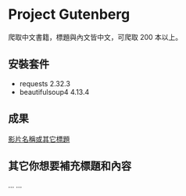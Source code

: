 # Project Gutenberg
爬取中文書籍，標題與內文皆中文，可爬取 200 本以上。

## 安裝套件
- requests 2.32.3
- beautifulsoup4 4.13.4

## 成果


[影片名稱或其它標題](你的影片連結)


## 其它你想要補充標題和內容
...
...
